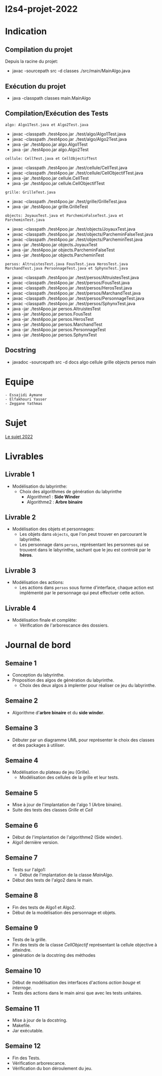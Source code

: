 # l2s4-projet-2022

# Indication
## Compilation du projet
Depuis la racine du projet:  
- javac -sourcepath src -d classes ./src/main/MainAlgo.java
## Exécution du projet
- java -classpath classes main.MainAlgo
## Compilation/Exécution des Tests
`algo: Algo1Test.java et Algo2Test.java`
- javac -classpath ./test4poo.jar ./test/algo/Algo1Test.java
- javac -classpath ./test4poo.jar ./test/algo/Algo2Test.java
- java -jar ./test4poo.jar algo.Algo1Test
- java -jar ./test4poo.jar algo.Algo2Test  

`cellule: CellTest.java et CellObjectifTest`
- javac -classpath ./test4poo.jar ./test/cellule/CellTest.java 
- javac -classpath ./test4poo.jar ./test/cellule/CellObjectifTest.java 
- java -jar ./test4poo.jar cellule.CellTest  
- java -jar ./test4poo.jar cellule.CellObjectifTest 

`grille: GrilleTest.java`
- javac -classpath ./test4poo.jar ./test/grille/GrilleTest.java 
- java -jar ./test4poo.jar grille.GrilleTest


`objects: JoyauxTest.java et ParcheminFalseTest.java et ParcheminTest.java`
- javac -classpath ./test4poo.jar ./test/objects/JoyauxTest.java
- javac -classpath ./test4poo.jar ./test/objects/ParcheminFalseTest.java 
- javac -classpath ./test4poo.jar ./test/objects/ParcheminTest.java 
- java -jar ./test4poo.jar objects.JoyauxTest
- java -jar ./test4poo.jar objects.ParcheminFalseTest
- java -jar ./test4poo.jar objects.ParcheminTest

`persos: AltruistesTest.java FousTest.java HerosTest.java MarchandTest.java PersonnageTest.java et SphynxTest.java`
- javac -classpath ./test4poo.jar ./test/persos/AltruistesTest.java
- javac -classpath ./test4poo.jar ./test/persos/FousTest.java
- javac -classpath ./test4poo.jar ./test/persos/HerosTest.java
- javac -classpath ./test4poo.jar ./test/persos/MarchandTest.java
- javac -classpath ./test4poo.jar ./test/persos/PersonnageTest.java
- javac -classpath ./test4poo.jar ./test/persos/SphynxTest.java
- java -jar ./test4poo.jar persos.AltruistesTest
- java -jar ./test4poo.jar persos.FousTest
- java -jar ./test4poo.jar persos.HerosTest
- java -jar ./test4poo.jar persos.MarchandTest
- java -jar ./test4poo.jar persos.PersonnageTest
- java -jar ./test4poo.jar persos.SphynxTest


## Docstring
- javadoc -sourcepath src -d docs algo cellule grille objects persos main


# Equipe
```
- Essajidi Aymane  
- Elfakhouri Yasser 
- Zeggane Yathmas 
```

# Sujet

[Le sujet 2022](https://www.fil.univ-lille1.fr/portail/index.php?dipl=L&sem=S4&ue=Projet&label=Documents)

# Livrables

## Livrable 1
- Modélisation du labyrinthe:
    - Choix des algorithmes de génération du labyrinthe
        - Algorithme1 : **Side Winder**
        - Algorithme2 : **Arbre binaire**
## Livrable 2
- Modélisation des objets et personnages:
    - Les objets dans ```objects```, que l'on peut trouver en parcourant le labyrinthe.
    - Les personnage dans ```persos```, représentant les personnes qui se trouvent dans le labyrinthe, sachant que le jeu est controlé par le **héros**.
## Livrable 3
- Modélisation des actions:
    - Les actions dans ```persos``` sous forme d'interface, chaque action est implémenté par le personnage qui peut effectuer cette action.
## Livrable 4
-   Modélisation finale et complète:
    - Vérification de l'arborescance des dossiers.
# Journal de bord

## Semaine 1
-   Conception du labyrinthe.
-   Proposition des algos de génération du labyrinthe.
    -   Choix des deux algos à implenter pour réaliser ce jeu du labyrinthe.

## Semaine 2
-   Algorithme d'**arbre binaire** et du **side winder**.
## Semaine 3
-   Débuter par un diagramme UML pour représenter le choix des classes et des packages à utiliser.
## Semaine 4
-   Modélisation du plateau de jeu (Grille).
    -   Modélisation des cellules de la grille et leur tests.
## Semaine 5
-   Mise à jour de l'implantation de l'algo 1 (Arbre binaire).
-   Suite des tests des classes *Grille* et *Cell*
## Semaine 6
-   Début de l'implantation de l'algorithme2 (Side winder).
-   Algo1 dernière version.
## Semaine 7
-   Tests sur l'algo1:
    -    Début de l'implantation de la classe *MainAlgo*.
-   Début des tests de l'algo2 dans le main.
## Semaine 8
-   Fin des tests de Algo1 et Algo2.
-   Début de la modélisation des personnage et objets.
## Semaine 9
-   Tests de la grille.
-   Fin des tests de la classe *CellObjectif* représentant la cellule objective à atteindre.
-   génération de la docstring des méthodes
## Semaine 10
-   Début de modélisation des interfaces d'actions *action* *bouge* et *interroge*.
-   Tests des actions dans le main ainsi que avec les tests unitaires.
## Semaine 11
-   Mise à jour de la docstring.
-   Makefile.
-   Jar exécutable.
## Semaine 12
-   Fin des Tests.
-   Vérification arborescance.
-   Vérification du bon déroulement du jeu.

